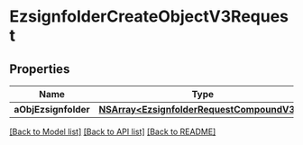 # EzsignfolderCreateObjectV3Request

## Properties
Name | Type | Description | Notes
------------ | ------------- | ------------- | -------------
**aObjEzsignfolder** | [**NSArray&lt;EzsignfolderRequestCompoundV3&gt;***](EzsignfolderRequestV3.md) |  | 

[[Back to Model list]](../README.md#documentation-for-models) [[Back to API list]](../README.md#documentation-for-api-endpoints) [[Back to README]](../README.md)


